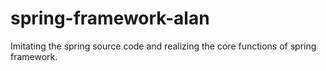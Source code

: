 # spring-framework-alan
Imitating the spring source code and realizing the core functions of spring framework.
